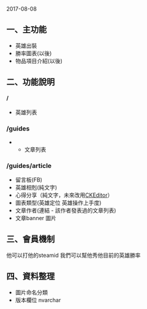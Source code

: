 2017-08-08

## 一、主功能
+ 英雄出裝
+ 勝率圖表(以後)
+ 物品項目介紹(以後)

## 二、功能說明

#### /
+ 英雄列表

### /guides
+ + 文章列表


### /guides/article
+ 留言板(FB)
+ 英雄相剋(純文字) 
+ 心得分享（純文字，未來改用[CKEditor](https://ckeditor.com/)）
+ 圖表類型(英雄定位 英雄操作上手度)
+ 文章作者(連結 - 該作者發表過的文章列表)
+ 文章banner 圖片

## 三、會員機制

他可以打他的steamid 我們可以幫他秀他目前的英雄勝率

## 四、資料整理
+ 圖片命名分類
+ 版本欄位 nvarchar


